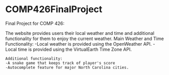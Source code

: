 # COMP426FinalProject
Final Project for COMP 426:

The website provides users their local weather and time and additional functionality for them to enjoy the current weather. 
    Main Weather and Time Functionality:
    -Local weather is provided using the OpenWeather API.
    -Local time is provided using the VirtualEarth Time Zone API.
    
    Additional functionality:
    -A snake game that keeps track of player's score
    -Autocomplete feature for major North Carolina cities. 
     
